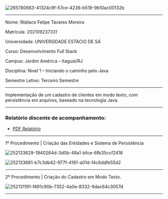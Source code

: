 
![265780663-41324c9f-57ce-4236-b519-9b10ac00132b](https://github.com/Wfelipetm/MissaoPraticaN1_Mundo3/assets/108297008/716c2530-485b-445d-93be-d1ebf265f9c1)




--------------------------------------------------------------------------------------------------------------



Nome: Wallace Felipe Tavares Moreira 

Matrícula: 202109237331

Universidade: UNIVERSIDADE ESTÁCIO DE SÁ

Curso: Desenvolvimento Full Stack

Campus: Jardim América – Itaguaí/RJ

Disciplina: Nível 1 – Iniciando o caminho pelo Java

Semestre Letivo: Terceiro Semestre



 
  
--------------------------------------------------------------------------------------------------------------
Implementação de um cadastro de clientes em modo texto, com persistência em
arquivos, baseado na tecnologia Java.

--------------------------------------------------------------------------------------------------------------


### Relatório discente de acompanhamento:
- [PDF Relatório ](https://github.com/Wfelipetm/MissaoPraticaN1_Mundo3/blob/main/Relat%C3%B3rio_N1.pdf)

--------------------------------------------------------------------------------------------------------------
1º Procedimento | Criação das Entidades e Sistema de Persistência

![252133629-1940264d-3d0b-48a1-bfce-6fb35ccf2418](https://github.com/Wfelipetm/MissaoPraticaN1_Mundo3/assets/108297008/6c1a024e-7544-4bcc-b51f-cc78bf4619f3)

![252133681-b7c3db42-977f-4161-a01d-f4c6ddfe55d2](https://github.com/Wfelipetm/MissaoPraticaN1_Mundo3/assets/108297008/3af5b804-9e53-47c9-a056-2a5df5e445ef)


--------------------------------------------------------------------------------------------------------------



2º Procedimento | Criação do Cadastro em Modo Texto.

![252131191-f491c90b-7352-4a0e-8332-9dac64c3057d](https://github.com/Wfelipetm/MissaoPraticaN1_Mundo3/assets/108297008/cd0bd4f3-6713-4089-8427-8ebfac260881)

--------------------------------------------------------------------------------------------------------------






